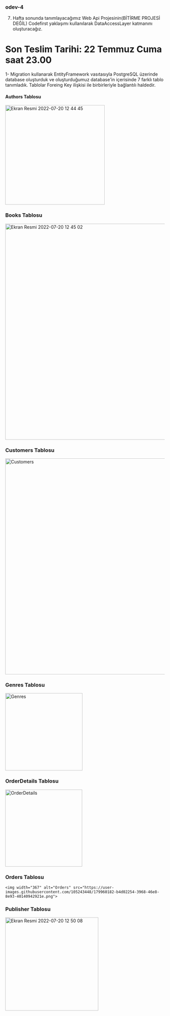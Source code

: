 ### odev-4
7. Hafta sonunda tanımlayacağımız Web Api Projesinin(BİTİRME PROJESİ DEĞİL) Codefirst yaklaşımı kullanılarak DataAccessLayer katmanını oluşturacağız. 
# Son Teslim Tarihi: 22 Temmuz Cuma saat 23.00




 1-  Migration kullanarak EntityFramework vasıtasıyla PostgreSQL üzerinde database oluşturduk ve oluşturduğumuz database'in içerisinde 7 farklı tablo tanımladık. Tablolar Foreing Key ilişkisi ile birbirleriyle bağlantılı haldedir.
       
#### Authors Tablosu
       
<img width="314" alt="Ekran Resmi 2022-07-20 12 44 45" src="https://user-images.githubusercontent.com/105243448/179958745-9aae6352-9048-4ed5-8472-aa3f6e63d5a8.png">

### Books Tablosu

<img width="681" alt="Ekran Resmi 2022-07-20 12 45 02" src="https://user-images.githubusercontent.com/105243448/179959117-b4cbfc09-c26b-4f93-8e00-43f68d0f258c.png">

### Customers Tablosu
   
   <img width="681" alt="Customers" src="https://user-images.githubusercontent.com/105243448/179959251-d830188d-f486-4d08-8bcd-d44b949059b6.png">
   
### Genres Tablosu
   
   <img width="244" alt="Genres" src="https://user-images.githubusercontent.com/105243448/179959326-e6c9d6f5-c1e2-46e8-8bf1-ff6e5cc92908.png">
   
### OrderDetails Tablosu
    
   <img width="243" alt="OrderDetails" src="https://user-images.githubusercontent.com/105243448/179959544-7fe7984d-aec1-40f8-951a-6c6e128a33c0.png">
   
### Orders Tablosu
    
    <img width="367" alt="Orders" src="https://user-images.githubusercontent.com/105243448/179960182-b4d02254-3968-46e8-8e93-40140942921e.png">

    
### Publisher Tablosu

<img width="294" alt="Ekran Resmi 2022-07-20 12 50 08" src="https://user-images.githubusercontent.com/105243448/179959736-ba066b43-f0a4-4b4f-9c4f-c6dc08bf5eb9.png">

